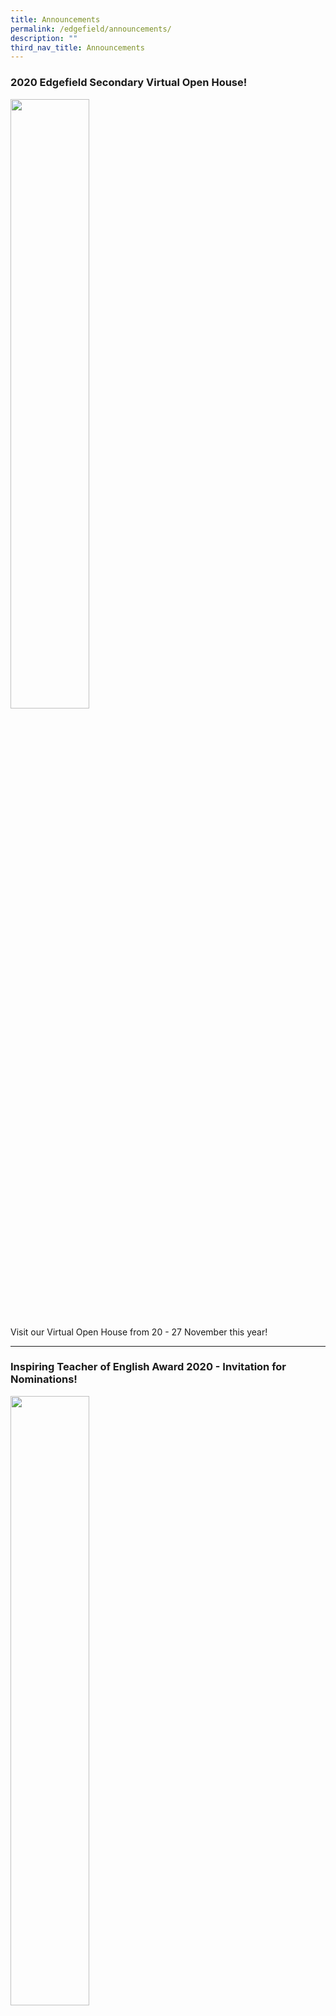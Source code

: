```yaml
---
title: Announcements
permalink: /edgefield/announcements/
description: ""
third_nav_title: Announcements
---
```

### 2020 Edgefield Secondary Virtual Open House!

<img src="/images/tn547d8f2e2_508.jpg" 
    style="width:50%">

Visit our Virtual Open House from 20 - 27 November this year!

---------

### Inspiring Teacher of English Award 2020 - Invitation for Nominations!

<img src="/images/tn2b8ab5d58_238.jpg" 
    style="width:50%">

Nominations for the annual Inspiring Teacher of English Awards are now open!  
  
[READ MORE](https://staging.d3jwf1tlw34213.amplifyapp.com/edgefield/announcements/nominations-for-inspiring-english-teacher-award-2020)

----------

### Outstanding Youth in Education Award (OYEA) 2020

<img src="/images/tn2ef7a8c4d_182.jpg" 
    style="width:50%">

The **Outstanding Youth in Education Award (OYEA)** seeks to recognise excellent young teachers for their youthful idealism, energy, enthusiasm and active involvement in the development of youths. Submit your nominations by 7 January 2020!

[READ MORE](https://staging.d3jwf1tlw34213.amplifyapp.com/edgefield/announcements/outstanding-youth-in-education-award-oyea-2020)

----

### President's Award for Teachers (PAT) 2020

<img src="/images/tn6fa72e9c0_178mid.jpg" 
    style="width:50%">

The **President’s Award for Teachers (PAT)** gives national recognition to experienced teachers for their dedication and hard work in developing our young! Submit your nominations by 20 January 2020!

[READ MORE](https://staging.d3jwf1tlw34213.amplifyapp.com/edgefield/announcements/presidents-award-for-teachers-2020)

------

### A Conversation with Ms Lily Lee

<img src="/images/tn6c2fcc66b_167mid.jpg" 
    style="width:50%">

Ms Lily Lee, a Geography teacher at Edgefield Secondary School, is an EdTech advocate and active contributor to the SLS Community Gallery. 

[READ MORE](https://staging.d3jwf1tlw34213.amplifyapp.com/edgefield/announcements/conversation-with-ms-lily-lee)

---

### Caring Teacher Awards (CTA) 2019

<img src="/images/tn951edab99_163.jpg" 
    style="width:50%">

The Caring Teacher Awards is a biennial event that pays tribute to teachers who show care and concern for the holistic development of their students. All nomination forms are to be submitted by 20 Oct 2019!

[READ MORE](https://staging.d3jwf1tlw34213.amplifyapp.com/edgefield/announcements/caring-teacher-awards)

-----

### Science Busking Finals 2019!

<img src="/images/tn87762a14d_162.jpg" 
    style="width:50%">

Our Science busking team has made it to top 47 to compete in the Science Busking Finals 2019! 

[READ MORE](https://staging.d3jwf1tlw34213.amplifyapp.com/edgefield/announcements/science-busking-team-2019)

-----

### The LEAP Award 2019

<img src="/images/tn0511960cb_136mid.jpg" 
    style="width:50%">

The LEAP Award recognises exceptional teachers who have made a difference in the lives of their pupils.

[READ MORE](https://staging.d3jwf1tlw34213.amplifyapp.com/edgefield/announcements/the-leap-award-2019)

-----

### OUTSTANDING HISTORY TEACHER AWARD 2019 - INVITATION FOR NOMINATIONS

<img src="/images/tn7c4db79b6_13mid.jpg" 
    style="width:50%">

The OHTA is conferred on an outstanding secondary or junior college teacher who has exhibited excellence in and made exemplary contribution to the teaching and learning of History.

[READ MORE](https://staging.d3jwf1tlw34213.amplifyapp.com/edgefield/announcements/outstanding-history-teacher-award-2019)

---

### Taekwondo National School Games Achievements 2019

<img src="/images/tna96d94a31_133.jpg" 
    style="width:50%">

After four days of hard work and sweat, EFSS students who participated in the Taekwondo National School Games bagged a total of 81 medals! 

[READ MORE](https://staging.d3jwf1tlw34213.amplifyapp.com/edgefield/announcements/taekwondo-national-school-games-2019)

----

### DISTINGUISHED CHINESE LANGUAGE TEACHER AWARD 2019 - INVITATION FOR NOMINATIONS

<img src="/images/tn5823e67dc_131.jpg" 
    style="width:50%">

**2019 年全国杰出华文教师奖提名表格 NOMINATION FORM FOR DISTINGUISHED CHINESE LANGUAGE TEACHERS AWARDS**

Give due recognition to deserving Chinese language teachers who have shown exemplary efforts towards the teaching of Chinese language and culture by nominating them!

[READ MORE](https://staging.d3jwf1tlw34213.amplifyapp.com/edgefield/announcements/distinguished-chinese-language-teacher-award-2019)